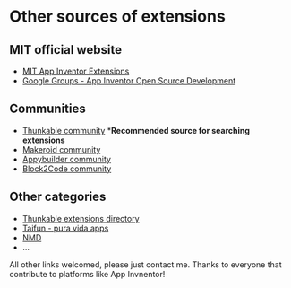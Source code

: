 # Other sources of extensions

## MIT official website

* [MIT App Inventor Extensions](http://appinventor.mit.edu/extensions/)
* [Google Groups - App Inventor Open Source Development](https://groups.google.com/forum/#!forum/app-inventor-open-source-dev)

## Communities

* [Thunkable community](https://community.thunkable.com) ***Recommended source for searching extensions**
* [Makeroid community](https://community.makeroid.io/)
* [Appybuilder community](https://community.appybuilder.com/)
* [Block2Code community](https://community.block2code.com/)

## Other categories

* [Thunkable extensions directory](http://extensiondirectory.com/)
* [Taifun - pura vida apps](https://puravidaapps.com/extensions.php)
* [NMD](https://nmd-apps.jimdo.com/extensions/)
* ...


All other links welcomed, please just contact me.
Thanks to everyone that contribute to platforms like App Invnentor!
